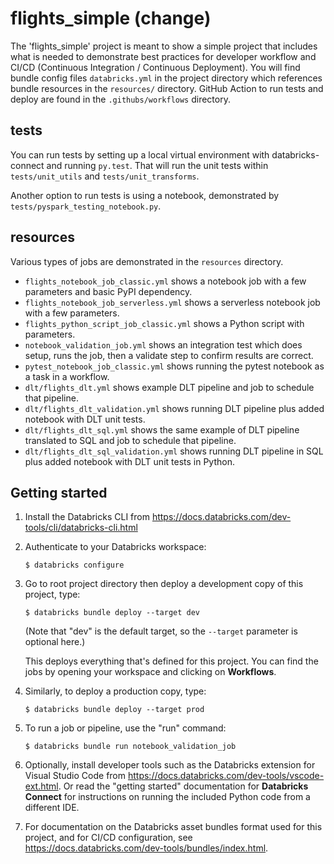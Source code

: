 # flights_simple (change)

The 'flights_simple' project is meant to show a simple project that includes what is needed to demonstrate best practices for developer workflow and CI/CD (Continuous Integration / Continuous Deployment). You will find bundle config files `databricks.yml` in the project directory which references bundle resources in the `resources/` directory. GitHub Action to run tests and deploy are found in the `.githubs/workflows` directory.

## tests
You can run tests by setting up a local virtual environment with databricks-connect and running `py.test`. That will run the unit tests within `tests/unit_utils` and `tests/unit_transforms`.  

Another option to run tests is using a notebook, demonstrated by `tests/pyspark_testing_notebook.py`.

## resources
Various types of jobs are demonstrated in the `resources` directory.
- `flights_notebook_job_classic.yml` shows a notebook job with a few parameters and basic PyPI dependency.
- `flights_notebook_job_serverless.yml` shows a serverless notebook job with a few parameters.
- `flights_python_script_job_classic.yml` shows a Python script with parameters.
- `notebook_validation_job.yml` shows an integration test which does setup, runs the job, then a validate step to confirm results are correct.
- `pytest_notebook_job_classic.yml` shows running the pytest notebook as a task in a workflow.
- `dlt/flights_dlt.yml` shows example DLT pipeline and job to schedule that pipeline.
- `dlt/flights_dlt_validation.yml` shows running DLT pipeline plus added notebook with DLT unit tests.
- `dlt/flights_dlt_sql.yml` shows the same example of DLT pipeline translated to SQL and job to schedule that pipeline.
- `dlt/flights_dlt_sql_validation.yml` shows running DLT pipeline in SQL plus added notebook with DLT unit tests in Python.

## Getting started

1. Install the Databricks CLI from https://docs.databricks.com/dev-tools/cli/databricks-cli.html

2. Authenticate to your Databricks workspace:
    ```
    $ databricks configure
    ```

3. Go to root project directory then deploy a development copy of this project, type:
    ```
    $ databricks bundle deploy --target dev
    ```
    (Note that "dev" is the default target, so the `--target` parameter
    is optional here.)

    This deploys everything that's defined for this project.
    You can find the jobs by opening your workspace and clicking on **Workflows**.

4. Similarly, to deploy a production copy, type:
   ```
   $ databricks bundle deploy --target prod
   ```

5. To run a job or pipeline, use the "run" command:
   ```
   $ databricks bundle run notebook_validation_job
   ```

6. Optionally, install developer tools such as the Databricks extension for Visual Studio Code from
   https://docs.databricks.com/dev-tools/vscode-ext.html. Or read the "getting started" documentation for
   **Databricks Connect** for instructions on running the included Python code from a different IDE.

7. For documentation on the Databricks asset bundles format used
   for this project, and for CI/CD configuration, see
   https://docs.databricks.com/dev-tools/bundles/index.html.

